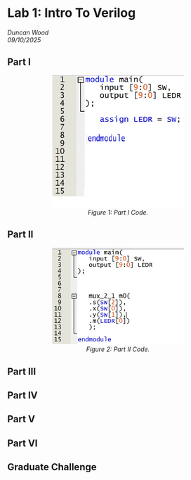 # Lab 1: Intro To Verilog
*Duncan Wood* <br>
*09/10/2025*
## Part I
<p align="center">
  <img src="img/quartus_L1a.jpg" alt="Part II Verilog Code" width="300"/>
  <br>
  <em>Figure 1: Part I Code.</em>
</p>


## Part II
<p align="center">
  <img src="img/quartus_L1b.jpg" alt="Part II Verilog Code" width="300"/>
  <br>
  <em>Figure 2: Part II Code.</em>
</p>

## Part III

## Part IV

## Part V

## Part VI

## Graduate Challenge
